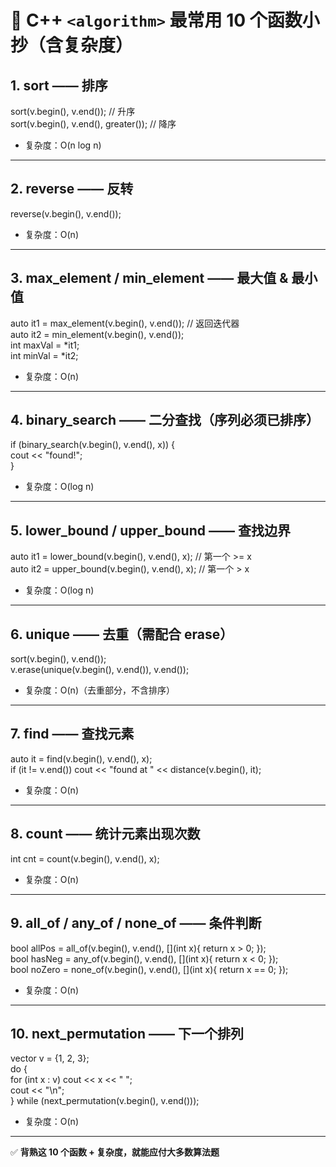 # 🚀 C++ `<algorithm>` 最常用 10 个函数小抄（含复杂度）

## 1. sort —— 排序
sort(v.begin(), v.end());                 // 升序  
sort(v.begin(), v.end(), greater<int>()); // 降序  
- 复杂度：O(n log n)

---

## 2. reverse —— 反转
reverse(v.begin(), v.end());  
- 复杂度：O(n)

---

## 3. max_element / min_element —— 最大值 & 最小值
auto it1 = max_element(v.begin(), v.end()); // 返回迭代器  
auto it2 = min_element(v.begin(), v.end());  
int maxVal = *it1;  
int minVal = *it2;  
- 复杂度：O(n)

---

## 4. binary_search —— 二分查找（序列必须已排序）
if (binary_search(v.begin(), v.end(), x)) {  
    cout << "found!";  
}  
- 复杂度：O(log n)

---

## 5. lower_bound / upper_bound —— 查找边界
auto it1 = lower_bound(v.begin(), v.end(), x); // 第一个 >= x  
auto it2 = upper_bound(v.begin(), v.end(), x); // 第一个 > x  
- 复杂度：O(log n)

---

## 6. unique —— 去重（需配合 erase）
sort(v.begin(), v.end());  
v.erase(unique(v.begin(), v.end()), v.end());  
- 复杂度：O(n)（去重部分，不含排序）

---

## 7. find —— 查找元素
auto it = find(v.begin(), v.end(), x);  
if (it != v.end()) cout << "found at " << distance(v.begin(), it);  
- 复杂度：O(n)

---

## 8. count —— 统计元素出现次数
int cnt = count(v.begin(), v.end(), x);  
- 复杂度：O(n)

---

## 9. all_of / any_of / none_of —— 条件判断
bool allPos = all_of(v.begin(), v.end(), [](int x){ return x > 0; });  
bool hasNeg = any_of(v.begin(), v.end(), [](int x){ return x < 0; });  
bool noZero = none_of(v.begin(), v.end(), [](int x){ return x == 0; });  
- 复杂度：O(n)

---

## 10. next_permutation —— 下一个排列
vector<int> v = {1, 2, 3};  
do {  
    for (int x : v) cout << x << " ";  
    cout << "\n";  
} while (next_permutation(v.begin(), v.end()));  
- 复杂度：O(n)

---

✅ **背熟这 10 个函数 + 复杂度，就能应付大多数算法题**
